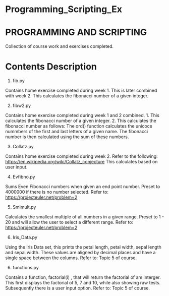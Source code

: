 # Programming_Scripting_Ex

# PROGRAMMING AND SCRIPTING

Collection of course work and exercises completed.


# Contents Description
  
1) fib.py

  Contains home exercise completed during week 1. This is later combined with week 2. This calculates the fibonacci number of a given integer. 

2) fibw2.py

  Contains home exercise completed during week 1 and 2 combined. 
    1. This calculates the fibonacci number of a given integer. 
    2. This calculates the fibonacci number as follows: The ord() function calculates the unicoce nummbers of the first and last letters of a given name. The fibonacci number is then calculated using the sum of these numbers.
  
3) Collatz.py

  Contains home exercise completed during week 2. Refer to the following: https://en.wikipedia.org/wiki/Collatz_conjecture
  This calculates based on user input.

4) Evfibno.py

  Sums Even Fibonacci numbers when given an end point number. Preset to 4000000 if there is no number selected.
  Refer to: https://projecteuler.net/problem=2
  
5) Smlmult.py

  Calculates the smallest multiple of all numbers in a given range. Preset to 1 - 20 and will allow the user to select a different range.
  Refer to: https://projecteuler.net/problem=2
  
6) Iris_Data.py

  Using the Iris Data set, this prints the petal length, petal width, sepal length and sepal width. These values are aligned by decimal places and have a single space between the columns.
  Refer to: Topic 5 of course.

6) functions.py

  Contains a function, factorial(i) , that will return the factorial of am interger. This first displays the factorial of 5, 7 and 10, while also showing raw tests. Subsequently there is a user input option. 
  Refer to: Topic 5 of course.